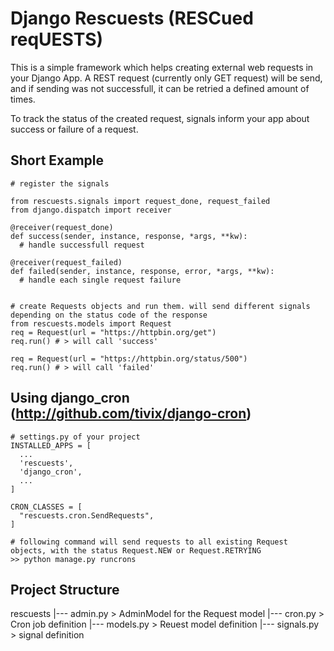 # Django Rescuests (RESCued reqUESTS)
This is a simple framework which helps creating external web requests in your Django App. A REST request (currently only GET request) will be send, and if sending was not successfull, it can be retried a defined amount of times.

To track the status of the created request, signals inform your app about success or failure of a request.

## Short Example

```
# register the signals

from rescuests.signals import request_done, request_failed
from django.dispatch import receiver

@receiver(request_done)
def success(sender, instance, response, *args, **kw):
  # handle successfull request

@receiver(request_failed)
def failed(sender, instance, response, error, *args, **kw):
  # handle each single request failure


# create Requests objects and run them. will send different signals depending on the status code of the response
from rescuests.models import Request
req = Request(url = "https://httpbin.org/get")
req.run() # > will call 'success'

req = Request(url = "https://httpbin.org/status/500")
req.run() # > will call 'failed'
```

## Using django_cron (http://github.com/tivix/django-cron)

```
# settings.py of your project
INSTALLED_APPS = [
  ...
  'rescuests',
  'django_cron',
  ...
]

CRON_CLASSES = [
  "rescuests.cron.SendRequests",
]

# following command will send requests to all existing Request objects, with the status Request.NEW or Request.RETRYING
>> python manage.py runcrons
```


## Project Structure
rescuests
|--- admin.py   > AdminModel for the Request model
|--- cron.py    > Cron job definition
|--- models.py  > Reuest model definition
|--- signals.py > signal definition
